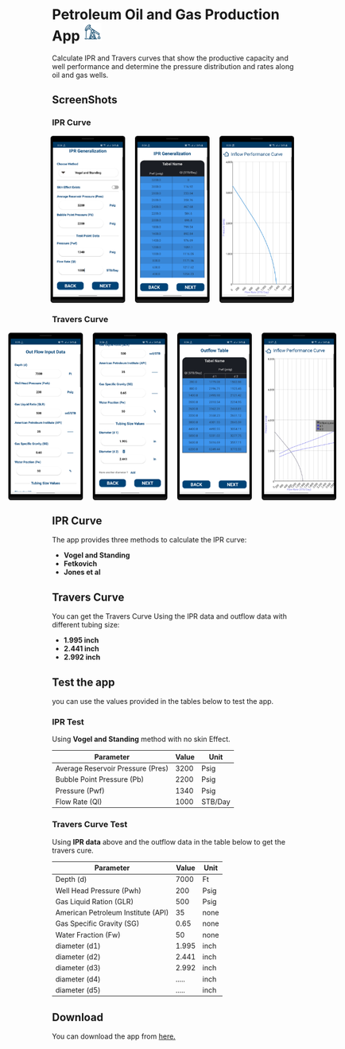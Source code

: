 # Petroleum Oil and Gas Production App <img src="screenshots/app_icon.png" alt="app icon" width="36"/>
Calculate IPR and Travers curves that show the productive capacity and well performance and determine the pressure distribution and rates along oil and gas wells.


## ScreenShots

### IPR Curve
<div style="display: flex; justify-content: center;">
  <img src="screenshots/ipr_input_data.png" alt="IPR Input Data" width="150" style="margin-right: 20px;" />
  <img src="screenshots/ipr_table.png" alt="IPR Table" width="150" style="margin-right: 20px;" />
  <img src="screenshots/ipr_curve.png" alt="IPR Curve" width="150" style="margin-right: 20px;" />
</div>

### Travers Curve
<div style="display: flex; justify-content: center;">
  <img src="screenshots/out_flow_input_data1.png" alt="Out Flow Input Data" width="150" style="margin-right: 20px;" />
  <img src="screenshots/out_flow_input_data2.png" alt="Out Flow Input Data2" width="150" style="margin-right: 20px;" />
  <img src="screenshots/out_flow_table.png" alt="Out Flow Table" width="150" style="margin-right: 20px;" />
  <img src="screenshots/travers_curve.png" alt="Travers Curve" width="150" style="margin-right: 20px;" />
</div>


## IPR Curve
The app provides three methods to calculate the IPR curve:
- **Vogel and Standing**
- **Fetkovich**
- **Jones et al**



## Travers Curve
You can get the Travers Curve Using the IPR data and outflow data with different tubing size:
- **1.995 inch**
- **2.441 inch**
- **2.992 inch**



## Test the app
you can use the values provided in the tables below to test the app.

### IPR Test

Using **Vogel and Standing** method with no skin Effect.

| Parameter                         | Value| Unit   |
|-----------------------------------|------|--------|
| Average Reservoir Pressure (Pres) | 3200 | Psig   |
| Bubble Point Pressure (Pb)        | 2200 | Psig   |
| Pressure (Pwf)                    | 1340 | Psig   |
| Flow Rate (QI)                    | 1000 | STB/Day|

### Travers Curve Test

Using **IPR data** above and the outflow data in the table below to get the travers cure.

| Parameter                          | Value | Unit |
|------------------------------------|-------|------|
| Depth (d)                          | 7000  | Ft   |
| Well Head Pressure (Pwh)           | 200   | Psig |
| Gas Liquid Ration (GLR)            | 500   | Psig |
| American Petroleum Institute (API) | 35    | none |
| Gas Specific Gravity (SG)          | 0.65  | none |
| Water Fraction (Fw)                | 50    | none |
| diameter (d1)                      | 1.995 | inch |
| diameter (d2)                      | 2.441 | inch |
| diameter (d3)                      | 2.992 | inch |
| diameter (d4)                      | ..... | inch |
| diameter (d5)                      | ..... | inch |


## Download
You can download the app from [here.](https://raw.githubusercontent.com/m-tharwat262/PetroleumProduction/master/apk/Petroleum_Production.apk)

